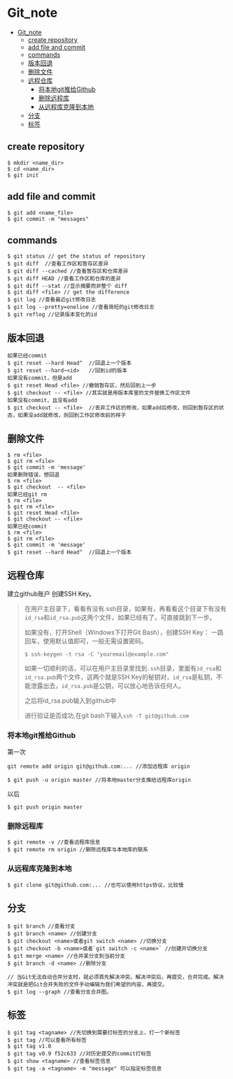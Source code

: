 # Git_note  
- [Git_note](#git_note)
  - [create repository](#create-repository)
  - [add file and commit](#add-file-and-commit)
  - [commands](#commands)
  - [版本回退](#版本回退)
  - [删除文件](#删除文件)
  - [远程仓库](#远程仓库)
    - [将本地git推给Github](#将本地git推给github)
    - [删除远程库](#删除远程库)
    - [从远程库克隆到本地](#从远程库克隆到本地)
  - [分支](#分支)
  - [标签](#标签)
## create repository  
```
$ mkdir <name_dir>
$ cd <name_dir>
$ git init
```
## add file and commit  
```
$ git add <name_file>   
$ git commit -m "messages"  
```
## commands
```
$ git status // get the status of repository
$ git diff	//查看工作区和暂存区差异
$ git diff --cached	//查看暂存区和仓库差异
$ git diff HEAD //查看工作区和仓库的差异
$ git diff --stat //显示摘要而非整个 diff
$ git diff <file> // get the difference 
$ git log //查看最近git修改日志
$ git log --pretty=oneline //查看简短的git修改日志
$ git reflog //记录版本变化的id
```
## 版本回退  
```
如果已经commit
$ git reset --hard Head^  //回退上一个版本
$ git reset --hard~<id>   //回到id的版本
如果没有commit，但是add
$ git reset Head <file> //撤销暂存区，然后回到上一步
$ git checkout -- <file> //其实就是用版本库里的文件替换工作区文件
如果没有commit，且没有add
$ git checkout -- <file>  //丢弃工作区的修改，如果add后修改，则回到暂存区的状态，如果没add就修改，则回到工作区修改前的样子
```
## 删除文件
```
$ rm <file>
$ git rm <file>
$ git commit -m 'message'
如果删除错误，想回退
$ rm <file>
$ git checkout  -- <file>
如果已经git rm 
$ rm <file>
$ git rm <file>
$ git reset Head <file>
$ git checkout -- <file>
如果已经commit
$ rm <file>
$ git rm <file>
$ git commit -m 'message'
$ git reset --hard Head^  //回退上一个版本
```
## 远程仓库
建立github账户
创建SSH Key。

> 在用户主目录下，看看有没有.ssh目录，如果有，再看看这个目录下有没有`id_rsa`和`id_rsa.pub`这两个文件，如果已经有了，可直接跳到下一步。
>
> 如果没有，打开Shell（Windows下打开Git Bash），创建SSH Key：
> 一路回车，使用默认值即可，一般无需设置密码。
>
> ```
> $ ssh-keygen -t rsa -C "youremail@example.com"
> ```
>
> 如果一切顺利的话，可以在用户主目录里找到`.ssh`目录，里面有`id_rsa`和`id_rsa.pub`两个文件，这两个就是SSH Key的秘钥对，`id_rsa`是私钥，不能泄露出去，`id_rsa.pub`是公钥，可以放心地告诉任何人。
>
> 之后将id_rsa.pub输入到github中
>
> 进行验证是否成功,在git bash下输入`ssh -T git@github.com`


### 将本地git推给Github
第一次
```
git remote add origin git@github.com:... //添加远程库 origin
```

```
$ git push -u origin master //将本地master分支推给远程库origin
```
以后
```
$ git push origin master
```
### 删除远程库
```
$ git remote -v //查看远程库信息
$ git remote rm origin //删除远程库与本地库的联系
```

### 从远程库克隆到本地  

```
$ git clone git@github.com:... //也可以使用https协议，比较慢
```

## 分支

```
$ git branch //查看分支
$ git branch <name> //创建分支
$ git checkout <name>或者git switch <name> //切换分支
$ git checkout -b <name>或者`git switch -c <name>` //创建并切换分支
$ git merge <name> //合并某分支到当前分支
$ git branch -d <name> //删除分支

// 当Git无法自动合并分支时，就必须首先解决冲突。解决冲突后，再提交，合并完成。解决冲突就是把Git合并失败的文件手动编辑为我们希望的内容，再提交。
$ git log --graph //查看分支合并图。
```

## 标签

```
$ git tag <tagname> //先切换到需要打标签的分支上，打一个新标签
$ git tag //可以查看所有标签
$ git tag v1.0
$ git tag v0.9 f52c633 //对历史提交的commit打标签
$ git show <tagname> //查看标签信息
$ git tag -a <tagname> -m "message" 可以指定标签信息
```


